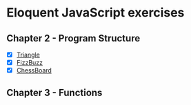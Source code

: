 # Eloquent JavaScript exercises

## Chapter 2 - Program Structure

- [X] [Triangle](./chapter-2-program-structure/triangle.js)
- [X] [FizzBuzz](./chapter-2-program-structure/fizz-buzz.js)
- [X] [ChessBoard](./chapter-2-program-structure/chess-board.js)

## Chapter 3 - Functions
